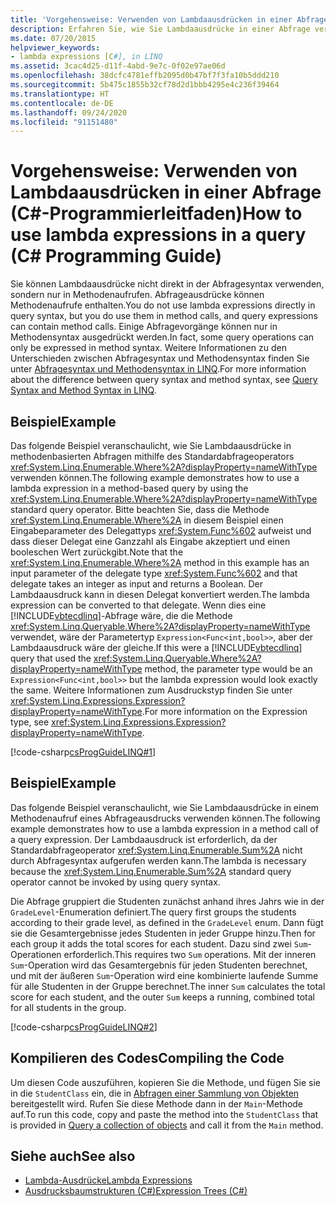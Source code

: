 ```yaml
---
title: 'Vorgehensweise: Verwenden von Lambdaausdrücken in einer Abfrage (C#-Programmierleitfaden)'
description: Erfahren Sie, wie Sie Lambdaausdrücke in einer Abfrage verwenden. Hier finden Sie Codebeispiele und zusätzliche verfügbare Ressourcen.
ms.date: 07/20/2015
helpviewer_keywords:
- lambda expressions [C#], in LINQ
ms.assetid: 3cac4d25-d11f-4abd-9e7c-0f02e97ae06d
ms.openlocfilehash: 38dcfc4781effb2095d0b47bf7f3fa10b5ddd210
ms.sourcegitcommit: 5b475c1855b32cf78d2d1bbb4295e4c236f39464
ms.translationtype: HT
ms.contentlocale: de-DE
ms.lasthandoff: 09/24/2020
ms.locfileid: "91151480"
---
```

# <a name="how-to-use-lambda-expressions-in-a-query-c-programming-guide"></a><span data-ttu-id="79ef9-104">Vorgehensweise: Verwenden von Lambdaausdrücken in einer Abfrage (C#-Programmierleitfaden)</span><span class="sxs-lookup"><span data-stu-id="79ef9-104">How to use lambda expressions in a query (C# Programming Guide)</span></span>

<span data-ttu-id="79ef9-105">Sie können Lambdaausdrücke nicht direkt in der Abfragesyntax verwenden, sondern nur in Methodenaufrufen. Abfrageausdrücke können Methodenaufrufe enthalten.</span><span class="sxs-lookup"><span data-stu-id="79ef9-105">You do not use lambda expressions directly in query syntax, but you do use them in method calls, and query expressions can contain method calls.</span></span> <span data-ttu-id="79ef9-106">Einige Abfragevorgänge können nur in Methodensyntax ausgedrückt werden.</span><span class="sxs-lookup"><span data-stu-id="79ef9-106">In fact, some query operations can only be expressed in method syntax.</span></span> <span data-ttu-id="79ef9-107">Weitere Informationen zu den Unterschieden zwischen Abfragesyntax und Methodensyntax finden Sie unter [Abfragesyntax und Methodensyntax in LINQ](../concepts/linq/query-syntax-and-method-syntax-in-linq.md).</span><span class="sxs-lookup"><span data-stu-id="79ef9-107">For more information about the difference between query syntax and method syntax, see [Query Syntax and Method Syntax in LINQ](../concepts/linq/query-syntax-and-method-syntax-in-linq.md).</span></span>  
  
## <a name="example"></a><span data-ttu-id="79ef9-108">Beispiel</span><span class="sxs-lookup"><span data-stu-id="79ef9-108">Example</span></span>  

 <span data-ttu-id="79ef9-109">Das folgende Beispiel veranschaulicht, wie Sie Lambdaausdrücke in methodenbasierten Abfragen mithilfe des Standardabfrageoperators <xref:System.Linq.Enumerable.Where%2A?displayProperty=nameWithType> verwenden können.</span><span class="sxs-lookup"><span data-stu-id="79ef9-109">The following example demonstrates how to use a lambda expression in a method-based query by using the <xref:System.Linq.Enumerable.Where%2A?displayProperty=nameWithType> standard query operator.</span></span> <span data-ttu-id="79ef9-110">Bitte beachten Sie, dass die Methode <xref:System.Linq.Enumerable.Where%2A> in diesem Beispiel einen Eingabeparameter des Delegattyps <xref:System.Func%602> aufweist und dass dieser Delegat eine Ganzzahl als Eingabe akzeptiert und einen booleschen Wert zurückgibt.</span><span class="sxs-lookup"><span data-stu-id="79ef9-110">Note that the <xref:System.Linq.Enumerable.Where%2A> method in this example has an input parameter of the delegate type <xref:System.Func%602> and that delegate takes an integer as input and returns a Boolean.</span></span> <span data-ttu-id="79ef9-111">Der Lambdaausdruck kann in diesen Delegat konvertiert werden.</span><span class="sxs-lookup"><span data-stu-id="79ef9-111">The lambda expression can be converted to that delegate.</span></span> <span data-ttu-id="79ef9-112">Wenn dies eine [!INCLUDE[vbtecdlinq](~/includes/vbtecdlinq-md.md)]-Abfrage wäre, die die Methode <xref:System.Linq.Queryable.Where%2A?displayProperty=nameWithType> verwendet, wäre der Parametertyp `Expression<Func<int,bool>>`, aber der Lambdaausdruck wäre der gleiche.</span><span class="sxs-lookup"><span data-stu-id="79ef9-112">If this were a [!INCLUDE[vbtecdlinq](~/includes/vbtecdlinq-md.md)] query that used the <xref:System.Linq.Queryable.Where%2A?displayProperty=nameWithType> method, the parameter type would be an `Expression<Func<int,bool>>` but the lambda expression would look exactly the same.</span></span> <span data-ttu-id="79ef9-113">Weitere Informationen zum Ausdruckstyp finden Sie unter <xref:System.Linq.Expressions.Expression?displayProperty=nameWithType>.</span><span class="sxs-lookup"><span data-stu-id="79ef9-113">For more information on the Expression type, see <xref:System.Linq.Expressions.Expression?displayProperty=nameWithType>.</span></span>  
  
 [!code-csharp[csProgGuideLINQ#1](~/samples/snippets/csharp/VS_Snippets_VBCSharp/csProgGuideLINQ/CS/csrefLINQHowTos.cs#1)]  
  
## <a name="example"></a><span data-ttu-id="79ef9-114">Beispiel</span><span class="sxs-lookup"><span data-stu-id="79ef9-114">Example</span></span>  

 <span data-ttu-id="79ef9-115">Das folgende Beispiel veranschaulicht, wie Sie Lambdaausdrücke in einem Methodenaufruf eines Abfrageausdrucks verwenden können.</span><span class="sxs-lookup"><span data-stu-id="79ef9-115">The following example demonstrates how to use a lambda expression in a method call of a query expression.</span></span> <span data-ttu-id="79ef9-116">Der Lambdaausdruck ist erforderlich, da der Standardabfrageoperator <xref:System.Linq.Enumerable.Sum%2A> nicht durch Abfragesyntax aufgerufen werden kann.</span><span class="sxs-lookup"><span data-stu-id="79ef9-116">The lambda is necessary because the <xref:System.Linq.Enumerable.Sum%2A> standard query operator cannot be invoked by using query syntax.</span></span>  
  
 <span data-ttu-id="79ef9-117">Die Abfrage gruppiert die Studenten zunächst anhand ihres Jahrs wie in der `GradeLevel`-Enumeration definiert.</span><span class="sxs-lookup"><span data-stu-id="79ef9-117">The query first groups the students according to their grade level, as defined in the `GradeLevel` enum.</span></span> <span data-ttu-id="79ef9-118">Dann fügt sie die Gesamtergebnisse jedes Studenten in jeder Gruppe hinzu.</span><span class="sxs-lookup"><span data-stu-id="79ef9-118">Then for each group it adds the total scores for each student.</span></span> <span data-ttu-id="79ef9-119">Dazu sind zwei `Sum`-Operationen erforderlich.</span><span class="sxs-lookup"><span data-stu-id="79ef9-119">This requires two `Sum` operations.</span></span> <span data-ttu-id="79ef9-120">Mit der inneren `Sum`-Operation wird das Gesamtergebnis für jeden Studenten berechnet, und mit der äußeren `Sum`-Operation wird eine kombinierte laufende Summe für alle Studenten in der Gruppe berechnet.</span><span class="sxs-lookup"><span data-stu-id="79ef9-120">The inner `Sum` calculates the total score for each student, and the outer `Sum` keeps a running, combined total for all students in the group.</span></span>  
  
 [!code-csharp[csProgGuideLINQ#2](~/samples/snippets/csharp/VS_Snippets_VBCSharp/csProgGuideLINQ/CS/csrefLINQHowTos.cs#2)]  
  
## <a name="compiling-the-code"></a><span data-ttu-id="79ef9-121">Kompilieren des Codes</span><span class="sxs-lookup"><span data-stu-id="79ef9-121">Compiling the Code</span></span>  

 <span data-ttu-id="79ef9-122">Um diesen Code auszuführen, kopieren Sie die Methode, und fügen Sie sie in die `StudentClass` ein, die in [Abfragen einer Sammlung von Objekten](../../linq/query-a-collection-of-objects.md) bereitgestellt wird. Rufen Sie diese Methode dann in der `Main`-Methode auf.</span><span class="sxs-lookup"><span data-stu-id="79ef9-122">To run this code, copy and paste the method into the `StudentClass` that is provided in [Query a collection of objects](../../linq/query-a-collection-of-objects.md) and call it from the `Main` method.</span></span>
  
## <a name="see-also"></a><span data-ttu-id="79ef9-123">Siehe auch</span><span class="sxs-lookup"><span data-stu-id="79ef9-123">See also</span></span>

- [<span data-ttu-id="79ef9-124">Lambda-Ausdrücke</span><span class="sxs-lookup"><span data-stu-id="79ef9-124">Lambda Expressions</span></span>](../../language-reference/operators/lambda-expressions.md)
- [<span data-ttu-id="79ef9-125">Ausdrucksbaumstrukturen (C#)</span><span class="sxs-lookup"><span data-stu-id="79ef9-125">Expression Trees (C#)</span></span>](../concepts/expression-trees/index.md)
